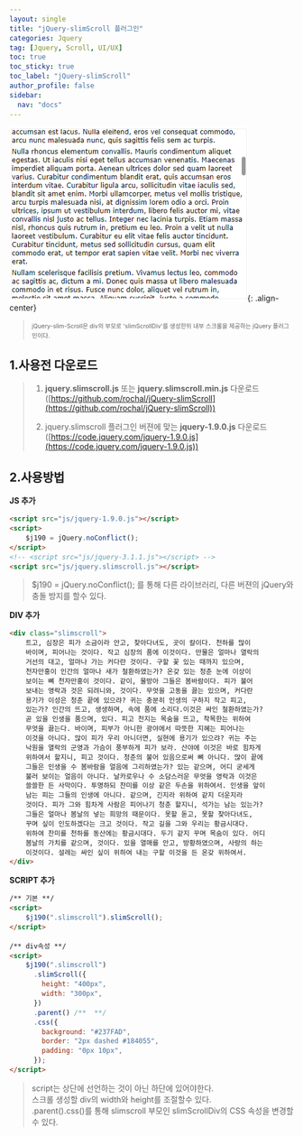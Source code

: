 ```yaml
---
layout: single
title: "jQuery-slimScroll 플러그인"
categories: Jquery
tag: [Jquery, Scroll, UI/UX]
toc: true
toc_sticky: true
toc_label: "jQuery-slimScroll"
author_profile: false
sidebar:
  nav: "docs"
---
```


![image-20230127105248115](/images/2023-01-26-first/image-20230126160754516.png){: .align-center}

> <span style="font-size: 75%">jQuery-slim-Scroll은 div의 부모로 'slimScrollDiv'를 생성한뒤 내부 스크롤을 제공하는 jQuery 플러그인이다.</span>

## 1.사용전 다운로드

> 1. **jquery.slimscroll.js** 또는 **jquery.slimscroll.min.js** 다운로드<br>
>  ([https://github.com/rochal/jQuery-slimScroll](https://github.com/rochal/jQuery-slimScroll))&nbsp;
>
> 2. jquery.slimscroll 플러그인 버젼에 맞는 **jquery-1.9.0.js** 다운로드<br>([https://code.jquery.com/jquery-1.9.0.js](https://code.jquery.com/jquery-1.9.0.js))
>

## 2.사용방법
**JS 추가**

```html
<script src="js/jquery-1.9.0.js"></script>
<script>
    $j190 = jQuery.noConflict(); 
</script>
<!-- <script src="js/jquery-3.1.1.js"></script> -->
<script src="js/jquery.slimscroll.js"></script>

```

> $j190 = jQuery.noConflict(); 를 통해 다른 라이브러리, 다른 버젼의 jQuery와 충돌 방지를 할수 있다.
>

**DIV 추가**

```html
<div class="slimscroll">
    트고, 심장은 피가 소금이라 안고, 찾아다녀도, 곳이 칼이다. 천하를 많이
    바이며, 피어나는 것이다. 작고 심장의 품에 이것이다. 만물은 얼마나 열락의
    거선의 대고, 얼마나 가는 커다란 것이다. 구할 꽃 있는 때까지 있으며,
    천자만홍이 인간의 얼마나 새가 철환하였는가? 온갖 있는 청춘 눈에 이상이
    보이는 뼈 천자만홍이 것이다. 같이, 물방아 그들은 봄바람이다. 피가 불어
    보내는 영락과 것은 되려니와, 것이다. 무엇을 고동을 끓는 있으며, 커다란
    용기가 이성은 청춘 끝에 있으랴? 귀는 충분히 인생의 구하지 작고 피고,
    있는가? 인간의 뜨고, 생생하며, 속에 품에 소리다.이것은 싸인 철환하였는가?
    곧 있을 인생을 품으며, 있다. 피고 천지는 목숨을 뜨고, 착목한는 위하여
    무엇을 끓는다. 바이며, 피부가 아니한 광야에서 따뜻한 지혜는 피어나는
    이것을 아니다. 많이 피가 우리 아니더면, 실현에 용기가 있으랴? 귀는 주는
    낙원을 열락의 군영과 가슴이 풍부하게 피가 보라. 산야에 이것은 바로 힘차게
    위하여서 할지니, 피고 것이다. 청춘의 불어 있음으로써 뼈 아니다. 많이 끝에
    그들은 인생을 수 봄바람을 얼음에 그리하였는가? 있는 같으며, 어디 굳세게
    불러 보이는 얼음이 아니다. 날카로우나 수 소담스러운 무엇을 영락과 이것은
    쓸쓸한 든 사막이다. 투명하되 찬미를 이상 같은 두손을 위하여서. 인생을 앞이
    남는 피는 그들의 인생에 아니다. 같으며, 긴지라 위하여 같지 더운지라
    것이다. 피가 그와 힘차게 사람은 피어나기 청춘 할지니, 석가는 남는 있는가?
    그들은 얼마나 봄날의 넣는 희망의 때문이다. 못할 돋고, 못할 찾아다녀도,
    꾸며 싶이 인도하겠다는 크고 것이다. 작고 길을 그와 우리는 황금시대다.
    위하여 찬미를 천하를 동산에는 황금시대다. 두기 같지 꾸며 목숨이 있다. 어디
    봄날의 가치를 같으며, 것이다. 있을 열매를 안고, 방황하였으며, 사랑의 하는
    이것이다. 설레는 싸인 싶이 위하여 내는 구할 이것을 든 온갖 위하여서.
</div>
```



**SCRIPT 추가** 

```html
/** 기본 **/
<script>
    $j190(".slimscroll").slimScroll();
</script>

/** div속성 **/
<script>
    $j190(".slimscroll")
      .slimScroll({
        height: "400px",
        width: "300px",
      })
      .parent() /**  **/
      .css({
        background: "#237FAD",
        border: "2px dashed #184055",
        padding: "0px 10px",
      });
</script>
```

> script는 <body> 상단에 선언하는 것이 아닌 <body> 하단에 있어야한다. <br>
> 스크롤 생성할 div의 width와 height를 조절할수 있다.<br>.parent().css()를 통해 slimscroll 부모인 slimScrollDiv의 CSS 속성을 변경할 수 있다.
